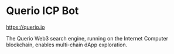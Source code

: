 # Querio ICP Bot

https://querio.io

The Querio Web3 search engine, running on the Internet Computer blockchain, enables multi-chain dApp exploration.
